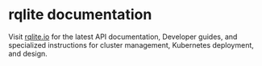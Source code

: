# rqlite documentation
Visit [rqlite.io](https://rqlite.io) for the latest API documentation, Developer guides, and specialized instructions for cluster management, Kubernetes deployment, and design.
